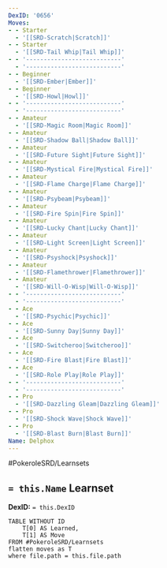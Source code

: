 ```yaml
---
DexID: '0656'
Moves:
- - Starter
  - '[[SRD-Scratch|Scratch]]'
- - Starter
  - '[[SRD-Tail Whip|Tail Whip]]'
- - '---------------------------'
  - '---------------------------'
- - Beginner
  - '[[SRD-Ember|Ember]]'
- - Beginner
  - '[[SRD-Howl|Howl]]'
- - '---------------------------'
  - '---------------------------'
- - Amateur
  - '[[SRD-Magic Room|Magic Room]]'
- - Amateur
  - '[[SRD-Shadow Ball|Shadow Ball]]'
- - Amateur
  - '[[SRD-Future Sight|Future Sight]]'
- - Amateur
  - '[[SRD-Mystical Fire|Mystical Fire]]'
- - Amateur
  - '[[SRD-Flame Charge|Flame Charge]]'
- - Amateur
  - '[[SRD-Psybeam|Psybeam]]'
- - Amateur
  - '[[SRD-Fire Spin|Fire Spin]]'
- - Amateur
  - '[[SRD-Lucky Chant|Lucky Chant]]'
- - Amateur
  - '[[SRD-Light Screen|Light Screen]]'
- - Amateur
  - '[[SRD-Psyshock|Psyshock]]'
- - Amateur
  - '[[SRD-Flamethrower|Flamethrower]]'
- - Amateur
  - '[[SRD-Will-O-Wisp|Will-O-Wisp]]'
- - '---------------------------'
  - '---------------------------'
- - Ace
  - '[[SRD-Psychic|Psychic]]'
- - Ace
  - '[[SRD-Sunny Day|Sunny Day]]'
- - Ace
  - '[[SRD-Switcheroo|Switcheroo]]'
- - Ace
  - '[[SRD-Fire Blast|Fire Blast]]'
- - Ace
  - '[[SRD-Role Play|Role Play]]'
- - '---------------------------'
  - '---------------------------'
- - Pro
  - '[[SRD-Dazzling Gleam|Dazzling Gleam]]'
- - Pro
  - '[[SRD-Shock Wave|Shock Wave]]'
- - Pro
  - '[[SRD-Blast Burn|Blast Burn]]'
Name: Delphox
---
```


#PokeroleSRD/Learnsets

## `= this.Name` Learnset

**DexID:** `= this.DexID`

```dataview
TABLE WITHOUT ID
    T[0] AS Learned,
    T[1] AS Move
FROM #PokeroleSRD/Learnsets
flatten moves as T
where file.path = this.file.path
```
